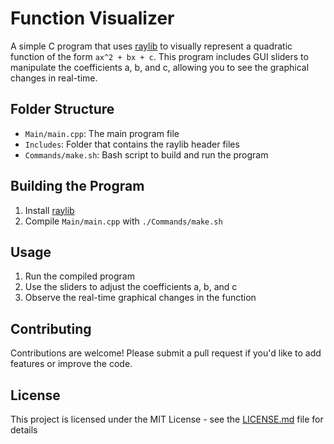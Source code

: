 # Function Visualizer

A simple C program that uses [raylib](https://www.raylib.com) to visually represent a quadratic function of the form `ax^2 + bx + c`. This program includes GUI sliders to manipulate the coefficients a, b, and c, allowing you to see the graphical changes in real-time.

## Folder Structure
- `Main/main.cpp`: The main program file
- `Includes`: Folder that contains the raylib header files
- `Commands/make.sh`: Bash script to build and run the program

## Building the Program
1. Install [raylib](https://www.raylib.com/downloads.html)
2. Compile `Main/main.cpp` with `./Commands/make.sh`

## Usage
1. Run the compiled program
2. Use the sliders to adjust the coefficients a, b, and c
3. Observe the real-time graphical changes in the function

## Contributing
Contributions are welcome! Please submit a pull request if you'd like to add features or improve the code.

## License
This project is licensed under the MIT License - see the [LICENSE.md](LICENSE.md) file for details
